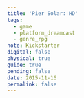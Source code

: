 ```yaml
---
title: 'Pier Solar: HD'
tags:
  - game
  - platform_dreamcast
  - genre_rpg
note: Kickstarter
digital: false
physical: true
guide: true
pending: false
date: 2015-11-16
permalink: false
---
```

